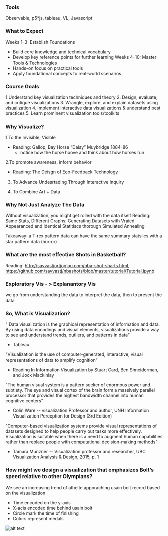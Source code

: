 
### Tools
Observable, p5*js, tableau, VL, Javascript

### What to Expect
Weeks 1–3: Establish Foundations
- Build core knowledge and technical vocabulary
- Develop key reference points for further learning
Weeks 4–10: Master Tools & Technologies
- Hands-on focus on practical tools
- Apply foundational concepts to real-world scenarios

### Course Goals
1.Understand key visualization 
techniques and theory
2. Design, evaluate, and critique 
visualizations
3. Wrangle, explore, and explain 
datasets using visualization
4. Implement interactive data 
visualizations & understand best 
practices
5. Learn prominent visualization 
tools/toolkits


### Why Visualize?
1.To the Invisible, Visible
- Reading: Gallop, Bay Horse “Daisy” Muybridge 1884-86
    - notice how the horse hoove and think about how horses run

2.To promote awareness, inform behavior
- Reading: The Deisgn of Eco-Feedback Technology

3. To Advance Undesrtading Through Interactive Inquiry

4. To Combine Art + Data
### Why Not Just Analyze The Data
Without visualization, you might get rolled with the data itself
Reading: Same Stats, Different Graphs: Generating Datasets with Vraied Appearanced and Identical Statitiscs thorough Simulated Annealing

Takeaway: a T-rex pattern data can have the same summary statsiics with a star pattern data (horror)

### What are the most effective Shots in Basketball?
Reading: http://savvastjortjoglou.com/nba-shot-sharts.html, https://github.com/savvastj/nbashots/blob/master/tutorial/Tutorial.ipynb
### Exploratory Vis - > Explanantory Vis
we go from understanding the data to interpret the data, then to present the data
### So, What is Visualization?
" Data visualization is the graphical representation of 
information and data. By using data encodings and 
visual elements, visualizations provide a way to see and 
understand trends, outliers, and patterns in data"
- Tableau

"Visualization is the use of computer-generated, 
interactive, visual representations of data
to amplify cognition"
- Reading In Information Visualization by Stuart Card, Ben Shneiderman, and Jock Mackinlay

"The human visual system is a pattern seeker of enormous 
power and subtlety. The eye and visual cortex of the brain form 
a massively parallel processor that provides the highest 
bandwidth channel into human cognitive centers"
- Colin Ware -- visualization Professor and author, UNH
Information Visualization Perception for Design (3rd Edition)

"Computer-based visualization systems provide visual 
representations of datasets designed to help people carry 
out tasks more effectively. Visualization is suitable when there is 
a need to augment human capabilities rather than replace 
people with computational decision-making methods"
- Tamara Munzner -- Visualization professor and researcher, UBC
Visualization Analysis & Design, 2015, p. 1

### How might we design a visualization that emphasizes Bolt’s speed relative to other Olympians?
We see an increasing trend of athelte apporaching usain bolt record based on the visualization
- Time encoded on the y-axis
- X-acis encoded time behind usain bolt
- Circle mark the time of finishing
- Colors represent medals

![alt text](usain_bolt.png)
